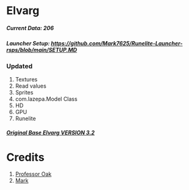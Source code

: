# Elvarg

##### Current Data: 206
##### Launcher Setup: https://github.com/Mark7625/Runelite-Launcher-rsps/blob/main/SETUP.MD

### Updated
1. Textures
2. Read values
3. Sprites
4. com.lazepa.Model Class
5. HD
6. GPU
7. Runelite

##### [Original Base Elvarg VERSION 3.2](https://www.rune-server.ee/runescape-development/rs2-server/downloads/660901-economy-version-elvarg-framework-some-skills-improved-core.html)

# Credits
1. [Professor Oak](https://www.rune-server.ee/members/professor+oak/ )
2. [Mark](https://www.rune-server.ee/members/Mark_/)

